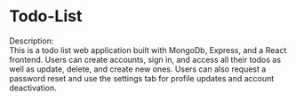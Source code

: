 # Todo-List

Description: 
<br/>
This is a todo list web application built with MongoDb, Express, and a React frontend. Users can create accounts, sign in, and access all their todos as well as update, delete, and create new ones. Users can also request a password reset and use the settings tab for profile updates and account deactivation.
